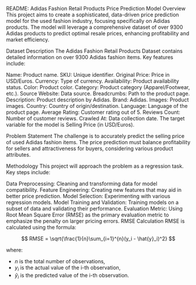 README: Adidas Fashion Retail Products Price Prediction Model
Overview
This project aims to create a sophisticated, data-driven price prediction model for the used fashion industry, focusing specifically on Adidas products. The model will leverage a comprehensive dataset of over 9300 Adidas products to predict optimal resale prices, enhancing profitability and market efficiency.

Dataset Description
The Adidas Fashion Retail Products Dataset contains detailed information on over 9300 Adidas fashion items. Key features include:

Name: Product name.
SKU: Unique identifier.
Original Price: Price in USD/Euros.
Currency: Type of currency.
Availability: Product availability status.
Color: Product color.
Category: Product category (Apparel/Footwear, etc.).
Source Website: Data source.
Breadcrumbs: Path to the product page.
Description: Product description by Adidas.
Brand: Adidas.
Images: Product images.
Country: Country of origin/destination.
Language: Language of the product page.
Average Rating: Customer rating out of 5.
Reviews Count: Number of customer reviews.
Crawled At: Data collection date.
The target variable for the model is Selling Price (in USD/Euros).

Problem Statement
The challenge is to accurately predict the selling price of used Adidas fashion items. The price prediction must balance profitability for sellers and attractiveness for buyers, considering various product attributes.

Methodology
This project will approach the problem as a regression task. Key steps include:

Data Preprocessing: Cleaning and transforming data for model compatibility.
Feature Engineering: Creating new features that may aid in better price prediction.
Model Selection: Experimenting with various regression models.
Model Training and Validation: Training models on a subset of data and validating their performance.
Evaluation Metric: Using Root Mean Square Error (RMSE) as the primary evaluation metric to emphasize the penalty on larger pricing errors.
RMSE Calculation
RMSE is calculated using the formula:

$$
RMSE = \sqrt{\frac{1}{n}\sum_{i=1}^{n}(y_i - \hat{y}_i)^2}
$$

where:
- $n$ is the total number of observations,
- $y_i$ is the actual value of the i-th observation,
- $\hat{y}_i$ is the predicted value of the i-th observation.